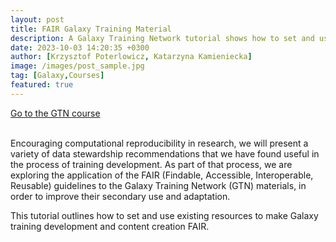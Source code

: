 ```yaml
---
layout: post
title: FAIR Galaxy Training Material
description: A Galaxy Training Network tutorial shows how to set and use existing resources to make Galaxy training development and content creation FAIR.
date: 2023-10-03 14:20:35 +0300
author: [Krzysztof Poterlowicz, Katarzyna Kamieniecka]
image: /images/post_sample.jpg
tag: [Galaxy,Courses]
featured: true
---
```


<a type="button" class="home-button" href="https://training.galaxyproject.org/training-material/topics/fair/tutorials/fair-gtn/tutorial.html">
      Go to the GTN course
</a>
<br>
<br>

Encouraging computational reproducibility in research, we will present a variety of data stewardship recommendations that we have found useful in the process of training development. As part of that process, we are exploring the application of the FAIR (Findable, Accessible, Interoperable, Reusable) guidelines to the Galaxy Training Network (GTN) materials, in order to improve their secondary use and adaptation.

This tutorial outlines how to set and use existing resources to make Galaxy training development and content creation FAIR.